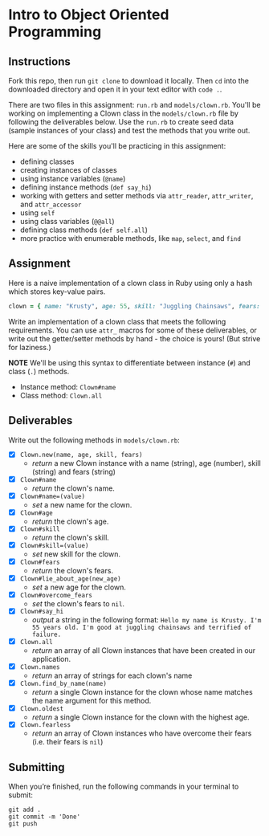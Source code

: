 # Intro to Object Oriented Programming

## Instructions

Fork this repo, then run `git clone` to download it locally. Then `cd` into the downloaded directory and open it in your text editor with `code .`.

There are two files in this assignment: `run.rb` and `models/clown.rb`. You'll be working on implementing a Clown class in the `models/clown.rb` file by following the deliverables below. Use the `run.rb` to create seed data (sample instances of your class) and test the methods that you write out.

Here are some of the skills you'll be practicing in this assignment:

- defining classes
- creating instances of classes
- using instance variables (`@name`)
- defining instance methods (`def say_hi`)
- working with getters and setter methods via `attr_reader`, `attr_writer`, and `attr_accessor`
- using `self`
- using class variables (`@@all`)
- defining class methods (`def self.all`)
- more practice with enumerable methods, like `map`, `select`, and `find`

## Assignment

Here is a naive implementation of a clown class in Ruby using only a hash which stores key-value pairs.

```rb
clown = { name: "Krusty", age: 55, skill: "Juggling Chainsaws", fears: "Failure" }
```

Write an implementation of a clown class that meets the following requirements. You can use `attr_` macros for some of these deliverables, or write out the getter/setter methods by hand - the choice is yours! (But strive for laziness.)

**NOTE** We'll be using this syntax to differentiate between instance (`#`) and class (`.`) methods.

- Instance method: `Clown#name`
- Class method: `Clown.all`

## Deliverables

Write out the following methods in `models/clown.rb`:

- [X] `Clown.new(name, age, skill, fears)`
    - *return* a new Clown instance with a name (string), age (number), skill (string) and fears (string)
- [X] `Clown#name`
    - *return* the clown's name.
- [X] `Clown#name=(value)`
    - *set* a new name for the clown.
- [X] `Clown#age`
    - *return* the clown's age.
- [X] `Clown#skill`
    - *return* the clown's skill.
- [X] `Clown#skill=(value)`
    - *set* new skill for the clown.
- [X] `Clown#fears`
    - *return* the clown's fears.
- [X] `Clown#lie_about_age(new_age)`
    - *set* a new age for the clown.
- [X] `Clown#overcome_fears`
    - *set* the clown's fears to `nil`.
- [X] `Clown#say_hi`
    - *output* a string in the following format: `Hello my name is Krusty. I'm 55 years old. I'm good at juggling chainsaws and terrified of failure.`
- [X] `Clown.all`
    - *return* an array of all Clown instances that have been created in our application.
- [X] `Clown.names`
    - *return* an array of strings for each clown's name
- [X] `Clown.find_by_name(name)`
    - *return* a single Clown instance for the clown whose name matches the name argument for this method.
- [X] `Clown.oldest`
    - *return* a single Clown instance for the clown with the highest age.
- [X] `Clown.fearless`
    - *return* an array of Clown instances who have overcome their fears (i.e. their fears is `nil`)


## Submitting

When you’re finished, run the following commands in your terminal to submit:

```
git add .
git commit -m 'Done'
git push
```
